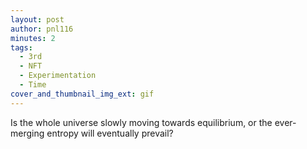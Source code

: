 ```yaml
---
layout: post
author: pnl116
minutes: 2
tags:
  - 3rd
  - NFT
  - Experimentation
  - Time
cover_and_thumbnail_img_ext: gif
---
```


Is the whole universe slowly moving towards equilibrium,
or the ever-merging entropy will eventually prevail?



<!-- # Links

[Open Sea](https://bit.ly/3qXBEuQ){:target="_blank"}

[Twitter](https://twitter.com/pnl116/status/1462417998862503937){:target="_blank"}

[Instagram](https://www.instagram.com/p/CWikZPNIWbX/){:target="_blank"} -->
